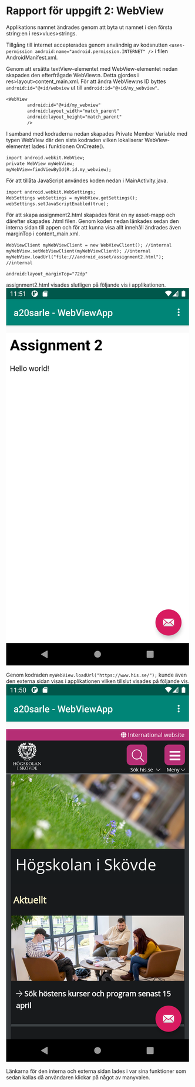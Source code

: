 
# Rapport för uppgift 2: WebView

Applikations namnet ändrades genom att byta ut namnet i den första string:en i res>vlues>strings.

Tillgång till internet accepterades genom användnig av kodsnutten ```<uses-permission android:name="android.permission.INTERNET" />``` i filen AndroidManifest.xml.

Genom att ersätta textView-elementet med WebView-elementet nedan skapades den efterfrågade WebView:n. Detta gjordes  i res>layout>content_main.xml. För att ändra WebView:ns ID byttes ```android:id="@+id/webview``` ut till ```android:id="@+id/my_webview"```.
```
<WebView
        android:id="@+id/my_webview"
        android:layout_width="match_parent"
        android:layout_height="match_parent"
        />
```

I samband med kodraderna nedan skapades Private Member Variable med typen WebView där den sista kodraden vilken lokaliserar WebView-elementet lades i funktionen OnCreate().
```
import android.webkit.WebView;
private WebView myWebView;
myWebView=findViewById(R.id.my_webview);
```

För att tillåta JavaScript användes koden nedan i MainActivity.java.
```
import android.webkit.WebSettings;
WebSettings webSettings = myWebView.getSettings();
webSettings.setJavaScriptEnabled(true);
```

För att skapa assignment2.html skapades först en ny asset-mapp och därefter skapades .html filen. Genom koden nedan länkades sedan den interna sidan till appen och för att kunna visa allt innehåll ändrades även marginTop i content_main.xml.
```
WebViewClient myWebViewClient = new WebViewClient(); //internal
myWebView.setWebViewClient(myWebViewClient); //internal
myWebView.loadUrl("file:///android_asset/assignment2.html"); //internal
```
```
android:layout_marginTop="72dp"
```
assignment2.html visades slutligen på följande vis i applikationen.
![](assignment2-internal.png)

Genom kodraden ```myWebView.loadUrl("https://www.his.se/");``` kunde även den externa sidan visas i applikationen vilken tillslut visades på följande vis.
![](assignment2-external.png)

Länkarna för den interna och externa sidan lades i var sina funktioner som sedan kallas då användaren klickar på något av manyvalen.
